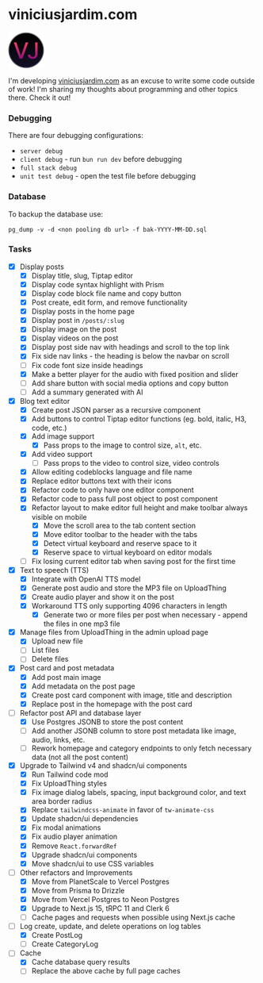 # viniciusjardim.com

<img src="public/favicon-2.svg" alt="viniciusjardim.com logo" width="72" height="72">

I'm developing [viniciusjardim.com](https://www.viniciusjardim.com/) as an excuse to write some code outside of work! I'm sharing my thoughts about programming and other topics there. Check it out!

### Debugging

There are four debugging configurations:

- `server debug`
- `client debug` - run `bun run dev` before debugging
- `full stack debug`
- `unit test debug` - open the test file before debugging

### Database

To backup the database use:

```
pg_dump -v -d <non pooling db url> -f bak-YYYY-MM-DD.sql
```

### Tasks

- [x] Display posts
  - [x] Display title, slug, Tiptap editor
  - [x] Display code syntax highlight with Prism
  - [x] Display code block file name and copy button
  - [x] Post create, edit form, and remove functionality
  - [x] Display posts in the home page
  - [x] Display post in `/posts/:slug`
  - [x] Display image on the post
  - [x] Display videos on the post
  - [x] Display post side nav with headings and scroll to the top link
  - [x] Fix side nav links - the heading is below the navbar on scroll
  - [ ] Fix code font size inside headings
  - [x] Make a better player for the audio with fixed position and slider
  - [ ] Add share button with social media options and copy button
  - [ ] Add a summary generated with AI
- [x] Blog text editor
  - [x] Create post JSON parser as a recursive component
  - [x] Add buttons to control Tiptap editor functions (eg. bold, italic, H3, code, etc.)
  - [x] Add image support
    - [x] Pass props to the image to control size, `alt`, etc.
  - [x] Add video support
    - [ ] Pass props to the video to control size, video controls
  - [x] Allow editing codeblocks language and file name
  - [x] Replace editor buttons text with their icons
  - [x] Refactor code to only have one editor component
  - [x] Refactor code to pass full post object to post component
  - [x] Refactor layout to make editor full height and make toolbar always visible on mobile
    - [x] Move the scroll area to the tab content section
    - [x] Move editor toolbar to the header with the tabs
    - [x] Detect virtual keyboard and reserve space to it
    - [x] Reserve space to virtual keyboard on editor modals
  - [ ] Fix losing current editor tab when saving post for the first time
- [x] Text to speech (TTS)
  - [x] Integrate with OpenAI TTS model
  - [x] Generate post audio and store the MP3 file on UploadThing
  - [x] Create audio player and show it on the post
  - [x] Workaround TTS only supporting 4096 characters in length
    - [x] Generate two or more files per post when necessary - append the files in one mp3 file
- [x] Manage files from UploadThing in the admin upload page
  - [x] Upload new file
  - [ ] List files
  - [ ] Delete files
- [x] Post card and post metadata
  - [x] Add post main image
  - [x] Add metadata on the post page
  - [x] Create post card component with image, title and description
  - [x] Replace post in the homepage with the post card
- [ ] Refactor post API and database layer
  - [x] Use Postgres JSONB to store the post content
  - [ ] Add another JSONB column to store post metadata like image, audio, links, etc.
  - [ ] Rework homepage and category endpoints to only fetch necessary data (not all the post content)
- [x] Upgrade to Tailwind v4 and shadcn/ui components
  - [x] Run Tailwind code mod
  - [x] Fix UploadThing styles
  - [x] Fix image dialog labels, spacing, input background color, and text area border radius
  - [x] Replace `tailwindcss-animate` in favor of `tw-animate-css`
  - [x] Update shadcn/ui dependencies
  - [x] Fix modal animations
  - [x] Fix audio player animation
  - [x] Remove `React.forwardRef`
  - [x] Upgrade shadcn/ui components
  - [x] Move shadcn/ui to use CSS variables
- [ ] Other refactors and Improvements
  - [x] Move from PlanetScale to Vercel Postgres
  - [x] Move from Prisma to Drizzle
  - [x] Move from Vercel Postgres to Neon Postgres
  - [x] Upgrade to Next.js 15, tRPC 11 and Clerk 6
  - [ ] Cache pages and requests when possible using Next.js cache
- [ ] Log create, update, and delete operations on log tables
  - [x] Create PostLog
  - [ ] Create CategoryLog
- [ ] Cache
  - [x] Cache database query results
  - [ ] Replace the above cache by full page caches
